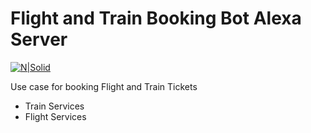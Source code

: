 # Flight and Train Booking Bot Alexa Server

[![N|Solid](https://cldup.com/dTxpPi9lDf.thumb.png)](https://www.google.com)

Use case for booking Flight and Train Tickets

  - Train Services
  - Flight Services